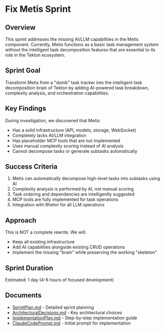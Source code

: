 # Fix Metis Sprint

## Overview

This sprint addresses the missing AI/LLM capabilities in the Metis component. Currently, Metis functions as a basic task management system without the intelligent task decomposition features that are essential to its role in the Tekton ecosystem.

## Sprint Goal

Transform Metis from a "dumb" task tracker into the intelligent task decomposition brain of Tekton by adding AI-powered task breakdown, complexity analysis, and orchestration capabilities.

## Key Findings

During investigation, we discovered that Metis:
- Has a solid infrastructure (API, models, storage, WebSocket)
- Completely lacks AI/LLM integration
- Has placeholder MCP tools that are not implemented
- Uses manual complexity scoring instead of AI analysis
- Cannot decompose tasks or generate subtasks automatically

## Success Criteria

1. Metis can automatically decompose high-level tasks into subtasks using AI
2. Complexity analysis is performed by AI, not manual scoring
3. Task ordering and dependencies are intelligently suggested
4. MCP tools are fully implemented for task operations
5. Integration with Rhetor for all LLM operations

## Approach

This is NOT a complete rewrite. We will:
- Keep all existing infrastructure
- Add AI capabilities alongside existing CRUD operations
- Implement the missing "brain" while preserving the working "skeleton"

## Sprint Duration

Estimated: 1 day (4-6 hours of focused development)

## Documents

- [SprintPlan.md](./SprintPlan.md) - Detailed sprint planning
- [ArchitecturalDecisions.md](./ArchitecturalDecisions.md) - Key architectural choices
- [ImplementationPlan.md](./ImplementationPlan.md) - Step-by-step implementation guide
- [ClaudeCodePrompt.md](./ClaudeCodePrompt.md) - Initial prompt for implementation